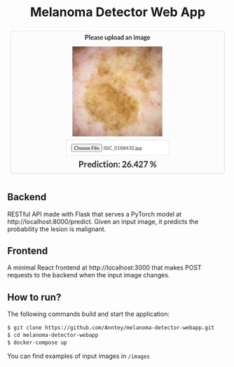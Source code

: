<h1 align="center">Melanoma Detector Web App</h1>
<p align="center"><img src="/images/melanoma-app.png" alt="image" /></p>

## Backend
RESTful API made with Flask that serves a PyTorch model at http://localhost:8000/predict. Given an input image, it predicts the probability the lesion is malignant.

## Frontend
A minimal React frontend at http://localhost:3000 that makes POST requests to the backend when the input image changes.

## How to run?
The following commands build and start the application:
```bash
$ git clone https://github.com/Anntey/melanoma-detector-webapp.git
$ cd melanoma-detector-webapp
$ docker-compose up
```
You can find examples of input images in `/images`
